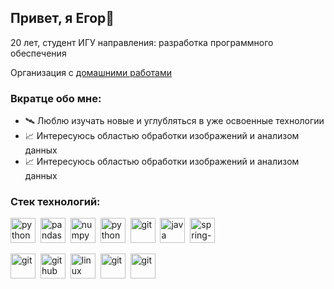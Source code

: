 <h2 align="start">Привет, я Егор👋</h2>

<span align="start">20 лет, студент ИГУ направления: разработка программного обеспечения</span>

Организация с [домашними работами](https://github.com/Home-Work-ISU-neZorinEgor)


### Вкратце обо мне:
- 🛰️ Люблю изучать новые и углубляться в уже освоенные технологии
- 📈 Интересуюсь областью обработки изображений и анализом данных
- 📈 Интересуюсь областью обработки изображений и анализом данных

### Стек технологий:
<img src="https://cdn.jsdelivr.net/gh/devicons/devicon/icons/python/python-original.svg" title="python" width="40" height="40"/>&nbsp;
<img src="https://cdn.jsdelivr.net/gh/devicons/devicon/icons/pandas/pandas-original.svg" title="pandas" width="40" height="40"/>&nbsp;
<img src="https://cdn.jsdelivr.net/gh/devicons/devicon/icons/numpy/numpy-original.svg" title="numpy" width="40" height="40"/>&nbsp;
<img src="https://cdn.jsdelivr.net/gh/devicons/devicon/icons/opencv/opencv-original.svg" title="python" width="40" height="40"/>&nbsp;
<img src="https://cdn.jsdelivr.net/gh/devicons/devicon/icons/matplotlib/matplotlib-original.svg" title="git" width="40" height="40"/>&nbsp;
<img src="https://cdn.jsdelivr.net/gh/devicons/devicon/icons/java/java-original.svg" title="java" width="40" height="40"/>&nbsp;
<img src="https://cdn.jsdelivr.net/gh/devicons/devicon/icons/spring/spring-original.svg" title="spring-framework" width="40" height="40"/>&nbsp;

<img src="https://cdn.jsdelivr.net/gh/devicons/devicon/icons/git/git-original.svg" title="git" width="40" height="40"/>&nbsp;
<img src="https://cdn.jsdelivr.net/gh/devicons/devicon/icons/github/github-original.svg" title="github" width="40" height="40"/>&nbsp;
<img src="https://cdn.jsdelivr.net/gh/devicons/devicon/icons/linux/linux-original.svg" title="linux" width="40" height="40"/>&nbsp;
<img src="https://cdn.jsdelivr.net/gh/devicons/devicon/icons/mysql/mysql-original.svg" title="git" width="40" height="40"/>&nbsp;
<img src="https://cdn.jsdelivr.net/gh/devicons/devicon/icons/postgresql/postgresql-original.svg" title="git" width="40" height="40"/>&nbsp;





